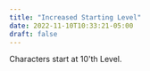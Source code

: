 ```yaml
---
title: "Increased Starting Level"
date: 2022-11-10T10:33:21-05:00
draft: false
---
```


Characters start at 10'th Level.
